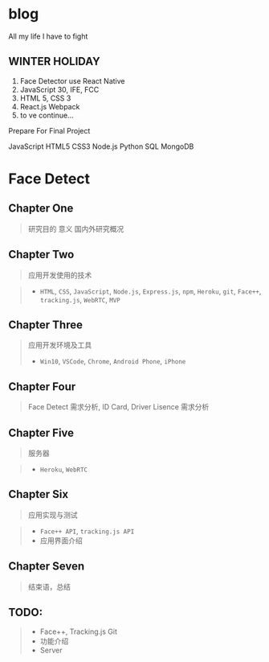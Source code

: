 # blog
All my life I have to fight

## WINTER HOLIDAY
1. Face Detector use React Native
2. JavaScript 30, IFE, FCC
3. HTML 5, CSS 3
4. React.js Webpack 
5. to ve continue...

Prepare For Final Project

JavaScript
HTML5
CSS3
Node.js
Python
SQL
MongoDB


# Face Detect

## Chapter One

> 研究目的
> 意义
> 国内外研究概况

## Chapter Two

> 应用开发使用的技术

> - `HTML`, `CSS`, `JavaScript`, `Node.js`, `Express.js`, `npm`, `Heroku`, `git`, `Face++`, `tracking.js`, `WebRTC`, `MVP`

## Chapter Three

> 应用开发环境及工具
> - `Win10`, `VSCode`, `Chrome`, `Android Phone`, `iPhone`

## Chapter Four

> Face Detect 需求分析, ID Card, Driver Lisence 需求分析

## Chapter Five

> 服务器

> - `Heroku`, `WebRTC`

## Chapter Six

> 应用实现与测试

> - `Face++ API`, `tracking.js API`
> - 应用界面介绍

## Chapter Seven

> 结束语，总结


## TODO: 
> - Face++, Tracking.js Git
> - 功能介绍
> - Server